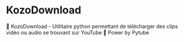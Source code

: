 # KozoDownload
🦞 KozoDownload - Utilitaire python permettant de télécharger des clips vidéo ou audio se trouvant sur YouTube 
🐛 Power by Pytube
